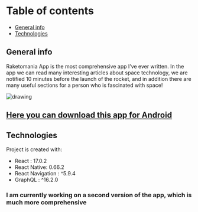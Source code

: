 # Table of contents
* [General info](#general-info)
* [Technologies](#technologies)


## General info
Raketomania App is the most comprehensive app I’ve ever written. In the app we can read many interesting articles about space technology, we are notified 10 minutes before the launch of the rocket, and in addition there are many useful sections for a person who is fascinated with space!
<div >
<img src="https://media.discordapp.net/attachments/917795732734509076/917803141087502426/fb_post.jpg?width=676&height=676" alt="drawing" />
</div>

## <a href="https://play.google.com/store/apps/details?id=com.danielsledz.rakietomaniaapp">Here you can download this app for Android</a>

## Technologies
Project is created with:
* React : 17.0.2
* React Native: 0.66.2
* React Navigation : ^5.9.4
* GraphQL : ^16.2.0

### I am currently working on a second version of the app, which is much more comprehensive
